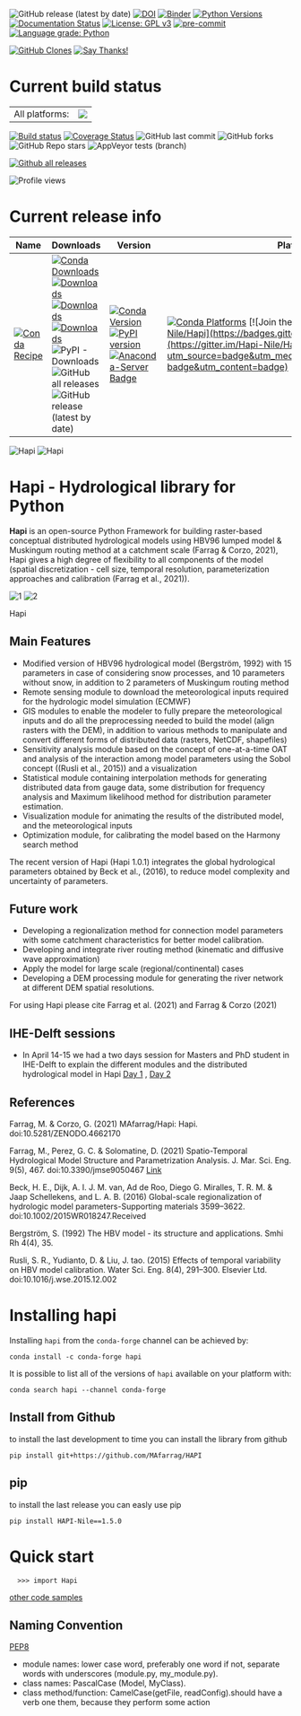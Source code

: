 ![GitHub release (latest by date)](https://img.shields.io/github/v/release/mafarrag/hapi)
[![DOI](https://zenodo.org/badge/DOI/10.5281/zenodo.5758979.svg)](https://doi.org/10.5281/zenodo.5758979)
[![Binder](https://mybinder.org/badge_logo.svg)](https://mybinder.org/v2/gh/MAfarrag/HAPI/master)
[![Python Versions](https://img.shields.io/pypi/pyversions/HAPI-Nile.png)](https://img.shields.io/pypi/pyversions/HAPI-Nile)
[![Documentation Status](https://readthedocs.org/projects/hapi-hm/badge/?version=latest)](https://hapi-hm.readthedocs.io/en/latest/?badge=latest)
[![License: GPL v3](https://img.shields.io/badge/License-GPLv3-blue.svg)](https://www.gnu.org/licenses/gpl-3.0)
[![pre-commit](https://img.shields.io/badge/pre--commit-enabled-brightgreen?logo=pre-commit&logoColor=white)](https://github.com/pre-commit/pre-commit)
[![Language grade: Python](https://img.shields.io/lgtm/grade/python/g/MAfarrag/Hapi.svg?logo=lgtm&logoWidth=18)](https://lgtm.com/projects/g/MAfarrag/Hapi/context:python)


[![GitHub Clones](https://img.shields.io/badge/dynamic/json?color=success&label=Clone&query=count&url=https://github.com/MAfarrag/Hapi/blob/master/clone.json?raw=True&logo=github)](https://github.com/MShawon/github-clone-count-badge) [![Say Thanks!](https://img.shields.io/badge/Say%20Thanks-!-1EAEDB.svg)](https://saythanks.io/to/MAfarrag)

Current build status
====================


<table><tr><td>All platforms:</td>
    <td>
      <a href="https://dev.azure.com/conda-forge/feedstock-builds/_build/latest?definitionId=12419&branchName=master">
        <img src="https://dev.azure.com/conda-forge/feedstock-builds/_apis/build/status/hapi-feedstock?branchName=master">
      </a>
    </td>
  </tr>
</table>

[![Build status](https://ci.appveyor.com/api/projects/status/rys2u0l1nbmfjuww?svg=true)](https://ci.appveyor.com/project/MAfarrag/hapi)
[![Coverage Status](https://coveralls.io/repos/github/MAfarrag/Hapi/badge.svg?branch=hydraulic-model)](https://coveralls.io/github/MAfarrag/Hapi?branch=hydraulic-model)
![GitHub last commit](https://img.shields.io/github/last-commit/MAfarrag/Hapi)
![GitHub forks](https://img.shields.io/github/forks/MAfarrag/hapi?style=social)
![GitHub Repo stars](https://img.shields.io/github/stars/MAfarrag/Hapi?style=social)
![AppVeyor tests (branch)](https://img.shields.io/appveyor/tests/MAfarrag/Ha%5Bi/hydraulic-model)


[![Github all releases](https://img.shields.io/github/downloads/Naereen/StrapDown.js/total.svg)](https://GitHub.com/Naereen/StrapDown.js/releases/)

![Profile views](https://gpvc.arturio.dev/MAfarrag)


Current release info
====================

| Name | Downloads                                                                                                                                                                                                                                                                                                                                                                                                                                                                                                                                                                                                                                                                                | Version | Platforms |
| --- |------------------------------------------------------------------------------------------------------------------------------------------------------------------------------------------------------------------------------------------------------------------------------------------------------------------------------------------------------------------------------------------------------------------------------------------------------------------------------------------------------------------------------------------------------------------------------------------------------------------------------------------------------------------------------------------| --- | --- |
| [![Conda Recipe](https://img.shields.io/badge/recipe-hapi-green.svg)](https://anaconda.org/conda-forge/hapi) | [![Conda Downloads](https://img.shields.io/conda/dn/conda-forge/hapi.svg)](https://anaconda.org/conda-forge/hapi) [![Downloads](https://pepy.tech/badge/hapi-nile)](https://pepy.tech/project/hapi-nile) [![Downloads](https://pepy.tech/badge/hapi-nile/month)](https://pepy.tech/project/hapi-nile)  [![Downloads](https://pepy.tech/badge/hapi-nile/week)](https://pepy.tech/project/hapi-nile)  ![PyPI - Downloads](https://img.shields.io/pypi/dd/hapi-nile?color=blue&style=flat-square) ![GitHub all releases](https://img.shields.io/github/downloads/MAfarrag/Hapi/total) ![GitHub release (latest by date)](https://img.shields.io/github/downloads/MAfarrag/hapi/1.2.3/total) | [![Conda Version](https://img.shields.io/conda/vn/conda-forge/hapi.svg)](https://anaconda.org/conda-forge/hapi) [![PyPI version](https://badge.fury.io/py/HAPI-Nile.svg)](https://badge.fury.io/py/HAPI-Nile) [![Anaconda-Server Badge](https://anaconda.org/conda-forge/hapi/badges/version.svg)](https://anaconda.org/conda-forge/hapi) | [![Conda Platforms](https://img.shields.io/conda/pn/conda-forge/hapi.svg)](https://anaconda.org/conda-forge/hapi) [![Join the chat at https://gitter.im/Hapi-Nile/Hapi](https://badges.gitter.im/Hapi-Nile/Hapi.svg)](https://gitter.im/Hapi-Nile/Hapi?utm_source=badge&utm_medium=badge&utm_campaign=pr-badge&utm_content=badge) |


![Hapi](/docs/img/Hapi4.png) ![Hapi](/docs/img/name.png)


Hapi - Hydrological library for Python
=====================================================================
**Hapi** is an open-source Python Framework for building raster-based conceptual distributed hydrological models using HBV96 lumped
model & Muskingum routing method at a catchment scale (Farrag & Corzo, 2021), Hapi gives a high degree of flexibility to all components of the model
(spatial discretization - cell size, temporal resolution, parameterization approaches and calibration (Farrag et al., 2021)).


![1](/docs/img/Picture1.png)  ![2](/docs/img/Picture2.png)

Hapi

Main Features
-------------
  - Modified version of HBV96 hydrological model (Bergström, 1992) with 15 parameters in case of considering
   snow processes, and 10 parameters without snow, in addition to 2 parameters of Muskingum routing method
  - Remote sensing module to download the meteorological inputs required for the hydrologic model simulation (ECMWF)
  - GIS modules to enable the modeler to fully prepare the meteorological inputs and do all the preprocessing
    needed to build the model (align rasters with the DEM), in addition to various methods to manipulate and
    convert different forms of distributed data (rasters, NetCDF, shapefiles)
  - Sensitivity analysis module based on the concept of one-at-a-time OAT and analysis of the interaction among
    model parameters using the Sobol concept ((Rusli et al., 2015)) and a visualization
  - Statistical module containing interpolation methods for generating distributed data from gauge data, some
    distribution for frequency analysis and Maximum likelihood method for distribution parameter estimation.
  - Visualization module for animating the results of the distributed model, and the meteorological inputs
  - Optimization module, for calibrating the model based on the Harmony search method

The recent version of Hapi (Hapi 1.0.1) integrates the global hydrological parameters obtained by Beck et al., (2016),
to reduce model complexity and uncertainty of parameters.

Future work
-------------
  - Developing a regionalization method for connection model parameters with some catchment characteristics for better model calibration.
  - Developing and integrate river routing method (kinematic and diffusive wave approximation)
  - Apply the model for large scale (regional/continental) cases
  - Developing a DEM processing module for generating the river network at different DEM spatial resolutions.

For using Hapi please cite Farrag et al. (2021) and Farrag & Corzo (2021)

IHE-Delft sessions
------------------
- In April 14-15 we had a two days session for Masters and PhD student in IHE-Delft to explain the different modules and the distributed hydrological model in Hapi [Day 1](https://youtu.be/HbmUdN9ehSo) ,  [Day 2](https://youtu.be/m7kHdOFQFIY)

References
-------------
Farrag, M. & Corzo, G. (2021) MAfarrag/Hapi: Hapi. doi:10.5281/ZENODO.4662170

Farrag, M., Perez, G. C. & Solomatine, D. (2021) Spatio-Temporal Hydrological Model Structure and Parametrization Analysis. J. Mar. Sci. Eng. 9(5), 467. doi:10.3390/jmse9050467 [Link](https://www.researchgate.net/publication/351143581_Spatio-Temporal_Hydrological_Model_Structure_and_Parametrization_Analysis)

Beck, H. E., Dijk, A. I. J. M. van, Ad de Roo, Diego G. Miralles, T. R. M. & Jaap Schellekens,  and L. A. B. (2016) Global-scale regionalization of hydrologic model parameters-Supporting materials 3599–3622. doi:10.1002/2015WR018247.Received

Bergström, S. (1992) The HBV model - its structure and applications. Smhi Rh 4(4), 35.

Rusli, S. R., Yudianto, D. & Liu, J. tao. (2015) Effects of temporal variability on HBV model calibration. Water Sci. Eng. 8(4), 291–300. Elsevier Ltd. doi:10.1016/j.wse.2015.12.002


Installing hapi
===============

Installing `hapi` from the `conda-forge` channel can be achieved by:

```
conda install -c conda-forge hapi
```

It is possible to list all of the versions of `hapi` available on your platform with:

```
conda search hapi --channel conda-forge
```

## Install from Github
to install the last development to time you can install the library from github
```
pip install git+https://github.com/MAfarrag/HAPI
```

## pip
to install the last release you can easly use pip
```
pip install HAPI-Nile==1.5.0
```

Quick start
===========

```
  >>> import Hapi
```

[other code samples](https://hapi-hm.readthedocs.io/en/latest/?badge=latest)

## Naming Convention
[PEP8](https://peps.python.org/pep-0008/#naming-conventions)
- module names: lower case word, preferably one word if not, separate words with underscores (module.py, my_module.py).
- class names: PascalCase (Model, MyClass).
- class method/function: CamelCase(getFile, readConfig).should have a verb one them, because they perform some action
